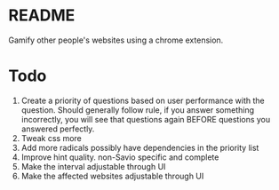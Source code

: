 # README #

Gamify other people's websites using a chrome extension.

# Todo

1. Create a priority of questions based on user performance with the question. Should generally follow rule, if you answer something incorrectly, you will see that questions again BEFORE questions you answered perfectly.
2. Tweak css more
3. Add more radicals possibly have dependencies in the priority list
4. Improve hint quality. non-Savio specific and complete
5. Make the interval adjustable through UI
6. Make the affected websites adjustable through UI